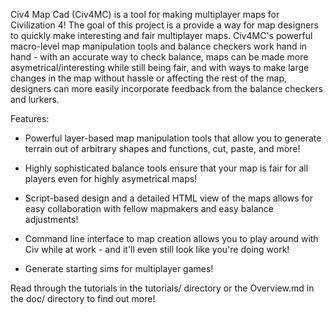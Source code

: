 Civ4 Map Cad (Civ4MC) is a tool for making multiplayer maps for Civilization 4! The goal of this project is a provide a way for map designers to quickly make interesting and fair multiplayer maps. Civ4MC's powerful macro-level map manipulation tools and balance checkers work hand in hand - with an accurate way to check balance, maps can be made more asymetrical/interesting while still being fair, and with ways to make large changes in the map without hassle or affecting the rest of the map, designers can more easily incorporate feedback from the balance checkers and lurkers.

Features:
* Powerful layer-based map manipulation tools that allow you to generate terrain out of arbitrary shapes and functions, cut, paste, and more!

* Highly sophisticated balance tools ensure that your map is fair for all players even for highly asymetrical maps!

* Script-based design and a detailed HTML view of the maps allows for easy collaboration with fellow mapmakers and easy balance adjustments!

* Command line interface to map creation allows you to play around with Civ while at work - and it'll even still look like you're doing work!

* Generate starting sims for multiplayer games!

Read through the tutorials in the tutorials/ directory or the Overview.md in the doc/ directory to find out more!